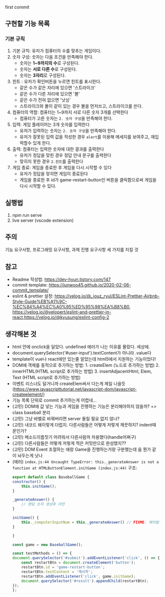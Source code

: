 first commit

## 구현할 기능 목록

### 기본 규칙
1. 기본 규칙: 유저가 컴퓨터의 수를 맞추는 게임이다.
2. 숫자 구성: 숫자는 다음 조건을 만족해야 한다.
    - 숫자는 **1~9까지의 수**로 구성된다.
    - 숫자는 **서로 다른 수**로 구성된다.
    - 숫자는 **3자리**로 구성된다.
2. 힌트 : 유저가 확인버튼을 누르면 힌트를 표시한다.
    - 같은 수가 같은 자리에 있으면 '스트라이크'
    - 같은 수가 다른 자리에 있으면 '볼'
    - 같은 수가 전혀 없으면 '낫싱'
    - 스트라이크와 볼이 같이 있는 경우 볼을 먼저쓰고, 스트라이크를 쓴다.
3. 컴퓨터의 역할: 컴퓨터는 1~9까지 서로 다른 숫자 3개를 선택한다
    - 컴퓨터가 고른 숫자는 `2. 숫자 구성`을 만족해야 한다.
4. 입력: 게임 플레이어는 3개 숫자를 입력한다
    - 유저가 입력하는 숫자는 `2. 숫자 구성`을 만족해야 한다.
    - 유저가 잘못된 입력 값을 작성한 경우 `alert`를 이용해 메세지를 보여주고, 재입력할수 있게 한다.
5. 출력: 컴퓨터는 입력한 숫자에 대한 결과를 출력한다
    - 유저가 정답을 맞힌 경우 정답 안내 문구를 출력한다
    - 맞히지 못한 경우 `2.힌트`를 출력한다
6. 게임 종료: 게임을 종료한 후 게임을 다시 시작할 수 있다
    - 유저가 정답을 맞히면 게임이 종료된다
    - 게임을 종료한 후 id가 game-restart-button인 버튼을 클릭함으로써 게임을 다시 시작할 수 있다.

## 실행법

1. npm run serve
2. live server (vscode extension)

## 주의
기능 요구사항, 프로그래밍 요구사항, 과제 진행 요구사항 세 가지를 지킬 것

## 참고

- Readme 작성법: <https://dev-hyun.tistory.com/147>
- commit template: <https://junwoo45.github.io/2020-02-06-commit_template/>
- eslint & prettier 설정: <https://velog.io/@_jouz_ryul/ESLint-Prettier-Airbnb-Style-Guide%EB%A1%9C-%EC%84%A4%EC%A0%95%ED%95%98%EA%B8%B0>, <https://velog.io/@velopert/eslint-and-prettier-in-react>,<https://velog.io/@kyusung/eslint-config-2>

## 생각해본 것

- html 안에 onclick을 달았다. undefined 에러가 나는 이유를 몰랐다. 세상에.
- document.querySelector('#user-input').textContent가 아니라 .value다
- template이 vue나 react에만 있는줄 알았는데 html5에서 지원하는 기능이었다!
- DOM에 객체를 동적으로 추가하는 방법: 1. createElem (노드로 추가하는 방법) 2. innerHTML(HTML script로 추가하는 방법) 3. insertAdjacentHtml, Elem, Text (HTML script로 추가하는 방법)
- 이벤트 리스너도 달거니까 createElem써서 다는게 제일 나을듯 (https://www.javascripttutorial.net/javascript-dom/javascript-createelement/)
- 기능 목록 단위로 commit 추가하는게 어렵네...
- (고민) DOM에 값 넣는 기능과 게임을 진행하는 기능은 분리해야하지 않을까? => class baseball 분리
- (고민) 그냥 바벨로 바꿔버리면 server 돌릴 필요 없지 않나?
- (고민) 내코드 왜이렇게 더럽지. 다른사람들은 어떻게 저렇게 깨끗하지? indent때문인가?
- (고민) 메소드이름짓기 어려워서 다른사람꺼 차용했다(handle어쩌구)
- (고민) 다른사람들은 어떻게 저렇게 적은 커밋만으로 완성했지?? 
- (고민) DOM Event 조절하는 애랑 Game을 진행하는거랑 구분했는데 움 뭔가 같이 놔두는게 낫나
- (에러) `index.js:44 Uncaught TypeError: this._generateAnswer is not a function
    at HTMLButtonElement.initGame (index.js:44)`
    구조: 
    ```js
    export default class BaseballGame {
    constructor() {
        this.initGame();
    }

    _generateAnswer() {
        // 랜덤 숫자 생성후 리턴
    }

    initGame() {
        this._computerInputNum = this._generateAnswer() // FIXME: 에러발생!
    }

    }

    const game = new BaseballGame();

    const testMethods = () => {
    document.querySelector('#submit').addEventListener('click', () => {
        const restartBtn = document.createElement('button');
        restartBtn.id = 'game-restart-button';
        restartBtn.textContent = '재시작';
        restartBtn.addEventListener('click', game.initGame);
        document.querySelector('#result').appendChild(restartBtn);
    });
    };

    ```